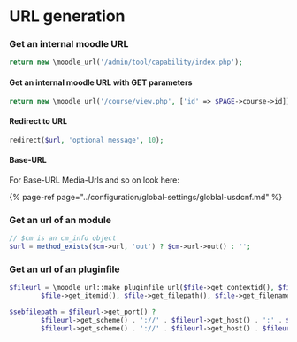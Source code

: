# URL generation

### Get an internal moodle URL

```php
return new \moodle_url('/admin/tool/capability/index.php');
```

#### Get an internal moodle URL with GET parameters

```php
return new \moodle_url('/course/view.php', ['id' => $PAGE->course->id]);
```

#### Redirect to URL

```php
redirect($url, 'optional message', 10);
```

#### Base-URL

For Base-URL Media-Urls and so on look here:

{% page-ref page="../configuration/global-settings/globlal-usdcnf.md" %}

### Get an url of an module

```php
// $cm is an cm_info object
$url = method_exists($cm->url, 'out') ? $cm->url->out() : '';
```

### Get an url of an pluginfile

```php
$fileurl = \moodle_url::make_pluginfile_url($file->get_contextid(), $file->get_component(), $file->get_filearea(),
        $file->get_itemid(), $file->get_filepath(), $file->get_filename());

$sebfilepath = $fileurl->get_port() ?
        $fileurl->get_scheme() . '://' . $fileurl->get_host() . ':' . $fileurl->get_port() . $fileurl->get_path() :
        $fileurl->get_scheme() . '://' . $fileurl->get_host() . $fileurl->get_path();
```

